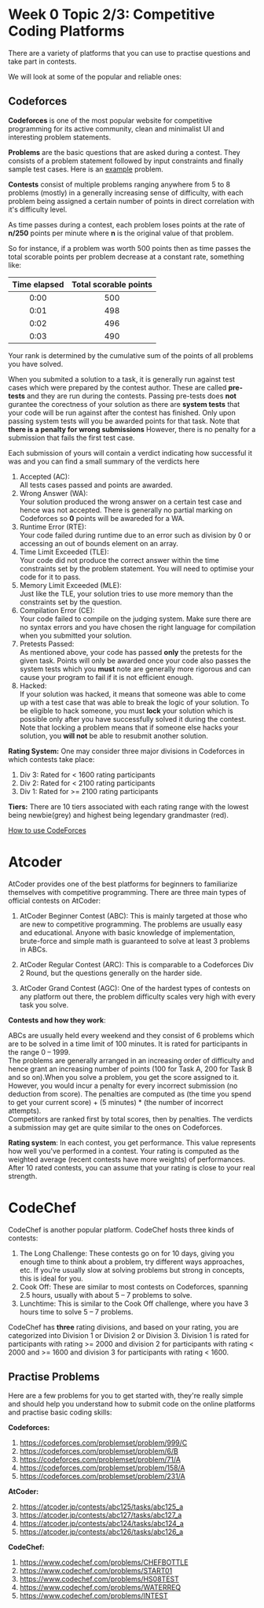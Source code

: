# Week 0 Topic 2/3: Competitive Coding Platforms

There are a variety of platforms that you can use to practise questions and take part in contests.

We will look at some of the popular and reliable ones:

## Codeforces

**Codeforces** is one of the most popular website for competitive programming for its active community, clean and minimalist UI and interesting problem statements.

**Problems** are the basic questions that are asked during a contest. They consists of a problem statement followed by input constraints and finally sample test cases. Here is an [example](https://codeforces.com/problemset/problem/4/A) problem.

**Contests** consist of multiple problems ranging anywhere from 5 to 8 problems (mostly) in a generally increasing sense of difficulty, with each problem being assigned a certain number of points in direct correlation with it's difficulty level.

As time passes during a contest, each problem loses points at the rate of **n/250** points per minute where **n** is the original value of that problem.

So for instance, if a problem was worth 500 points then as time passes the total scorable points per problem decrease at a constant rate, something like:

| Time elapsed | Total scorable points |
| :---: | :---: |
| 0:00 | 500 |
| 0:01 | 498 |
| 0:02 | 496 |
| 0:03 | 490 |

Your rank is determined by the cumulative sum of the points of all problems you have solved.

When you submited a solution to a task, it is generally run against test cases which were prepared by the contest author. These are called **pre-tests** and they are run during the contests. Passing pre-tests does **not** gurantee the corectness of your solution as there are **system tests** that your code will be run against after the contest has finished. Only upon passing system tests will you be awarded points for that task.
Note that **there is a penalty for wrong submissions** However, there is no penalty for a submission that fails the first test case. 

Each submission of yours will contain a verdict indicating how successful it was and you can find a small summary of the verdicts here

1. Accepted (AC):<br>All tests cases passed and points are awarded.
2. Wrong Answer (WA):<br>Your solution produced the wrong answer on a certain test case and hence was not accepted. There is generally no partial marking on Codeforces so **0** points will be awareded for a WA.
3. Runtime Error (RTE):<br>Your code failed during runtime due to an error such as division by 0 or accessing an out of bounds element on an array.
4. Time Limit Exceeded (TLE):<br>Your code did not produce the correct answer within the time constraints set by the problem statement. You will need to optimise your code for it to pass.
5. Memory Limit Exceeded (MLE):<br>Just like the TLE, your solution tries to use more memory than the constraints set by the question.
6. Compilation Error (CE):<br>Your code failed to compile on the judging system. Make sure there are no syntax errors and you have chosen the right language for compilation when you submitted your solution.
7. Pretests Passed:<br>As mentioned above, your code has passed **only** the pretests for the given task. Points will only be awarded once your code also passes the system tests which you **must** note are generally more rigorous and can cause your program to fail if it is not efficient enough.
8. Hacked:<br>If your solution was hacked, it means that someone was able to come up with a test case that was able to break the logic of your solution. To be eligible to hack someone, you must **lock** your solution which is possible only after you have successfully solved it during the contest. Note that locking a problem means that if someone else hacks your solution, you **will not** be able to resubmit another solution.


**Rating System:** One may consider three major divisions in Codeforces in which contests take place:

1. Div 3: Rated for < 1600 rating participants
2. Div 2: Rated for < 2100 rating participants
3. Div 1: Rated for >= 2100 rating participants

**Tiers:** There are 10 tiers associated with each rating range with the lowest being newbie(grey) and highest being legendary grandmaster (red).

[How to use CodeForces](https://codeforces.com/blog/entry/99660)  

# Atcoder

AtCoder provides one of the best platforms for beginners to familiarize themselves with competitive programming. There are three main types of official contests on AtCoder:

1. AtCoder Beginner Contest (ABC): This is mainly targeted at those who are new to competitive programming. The problems are usually easy and educational. Anyone with basic knowledge of implementation, brute-force and simple math is guaranteed to solve at least 3 problems in ABCs. 

2. AtCoder Regular Contest (ARC): This is comparable to a Codeforces Div 2 Round, but the questions generally on the harder side.

3. AtCoder Grand Contest (AGC): One of the hardest types of contests on any platform out there, the problem difficulty scales very high with every task you solve.

**Contests and how they work**:

ABCs are usually held every weekend and they consist of 6 problems which are to be solved in a time limit of 100 minutes. It is rated for participants in the range 0 – 1999.
<br>
The problems are generally arranged in an increasing order of difficulty and hence grant an increasing number of points (100 for Task A, 200 for Task B and so on).When you solve a problem, you get the score assigned to it.<br>
However, you would incur a penalty for every incorrect submission (no deduction from score). The penalties are computed as (the time you spend to get your current score) + (5 minutes) \* (the number of incorrect attempts).<br>
Competitors are ranked first by total scores, then by penalties. The verdicts a submission may get are quite similar to the ones on Codeforces.

**Rating system**: In each contest, you get performance. This value represents how well you've performed in a contest. Your rating is computed as the weighted average (recent contests have more weights) of performances. After 10 rated contests, you can assume that your rating is close to your real strength.

# CodeChef

CodeChef is another popular platform. CodeChef hosts three kinds of contests:

1. The Long Challenge: These contests go on for 10 days, giving you enough time to think about a problem, try different ways approaches, etc. If you’re usually slow at solving problems but strong in concepts, this is ideal for you.
2. Cook Off: These are similar to most contests on Codeforces, spanning 2.5 hours, usually with about 5 – 7 problems to solve.
3. Lunchtime: This is similar to the Cook Off challenge, where you have 3 hours time to solve 5 – 7 problems.

CodeChef has **three** rating divisions, and based on your rating, you are categorized into Division 1 or Division 2 or Division 3. Division 1 is rated for participants with rating >= 2000 and division 2 for participants with rating < 2000 and >= 1600 and division 3 for participants with rating < 1600.

## Practise Problems

Here are a few problems for you to get started with, they're really simple and should help you understand how to submit code on the online platforms and practise basic coding skills:

**Codeforces:**

1. https://codeforces.com/problemset/problem/999/C
2. https://codeforces.com/problemset/problem/6/B
3. https://codeforces.com/problemset/problem/71/A
4. https://codeforces.com/problemset/problem/158/A
5. https://codeforces.com/problemset/problem/231/A

**AtCoder:**

2. https://atcoder.jp/contests/abc125/tasks/abc125_a
1. https://atcoder.jp/contests/abc127/tasks/abc127_a
1. https://atcoder.jp/contests/abc124/tasks/abc124_a
1. https://atcoder.jp/contests/abc126/tasks/abc126_a

**CodeChef:**

1. https://www.codechef.com/problems/CHEFBOTTLE
2. https://www.codechef.com/problems/START01
3. https://www.codechef.com/problems/HS08TEST
4. https://www.codechef.com/problems/WATERREQ
5. https://www.codechef.com/problems/INTEST
